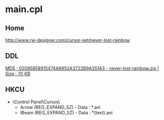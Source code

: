 # main.cpl

## Home
http://www.rw-designer.com/cursor-set/never-lost-rainbow

## DDL
[MD5 : 02095858915474A8952A3722B9A351A3 - never-lost-rainbow.zip | Size : 70 KB](http://www.rw-designer.com/cursor-downloadset.php?id=never-lost-rainbow)

## HKCU
* \Control Panel\Cursos\
  * Arrow (REG_EXPAND_SZ) - Data : *.ani
  * IBeam (REG_EXPAND_SZ) - Data : *(text).ani
